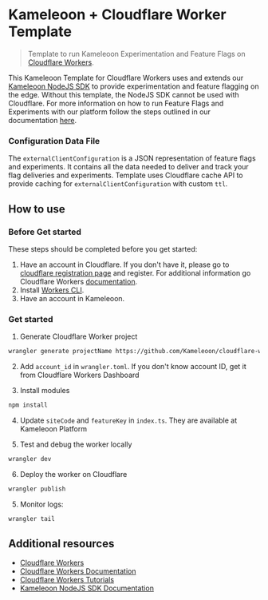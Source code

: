 # Kameleoon + Cloudflare Worker Template

> Template to run Kameleoon Experimentation and Feature Flags on [Cloudflare Workers](https://workers.cloudflare.com).

This Kameleoon Template for Cloudflare Workers uses and extends our [Kameleoon NodeJS SDK](https://developers.kameleoon.com/feature-management-and-experimentation/web-sdks/nodejs-sdk) to provide experimentation and feature flagging on the edge. Without this template, the NodeJS SDK cannot be used with Cloudflare. For more information on how to run Feature Flags and Experiments with our platform follow the steps outlined in our documentation [here](https://developers.kameleoon.com/feature-management-and-experimentation/web-sdks/nodejs-sdk).

### Configuration Data File

The `externalClientConfiguration` is a JSON representation of feature flags and experiments. It contains all the data needed to deliver and track your flag deliveries and experiments. Template uses Cloudflare cache API to provide caching for `externalClientConfiguration` with custom `ttl`.

## How to use

### Before Get started

These steps should be completed before you get started:

1. Have an account in Cloudflare. If you don't have it, please go to [cloudflare registration page](https://dash.cloudflare.com/sign-up) and register. For additional information go Cloudflare Workers [documentation](https://developers.cloudflare.com/workers).
2. Install [Workers CLI](https://developers.cloudflare.com/workers/#installing-the-workers-cli).
3. Have an account in Kameleoon.

### Get started

1. Generate Cloudflare Worker project

```sh
wrangler generate projectName https://github.com/Kameleoon/cloudflare-worker-starter-kit
```

2. Add `account_id` in `wrangler.toml`. If you don't know account ID, get it from Cloudflare Workers Dashboard

3. Install modules

```sh
npm install
```

4. Update `siteCode` and `featureKey` in `index.ts`. They are available at Kameleoon Platform

5. Test and debug the worker locally

```sh
wrangler dev
```

6. Deploy the worker on Cloudflare

```sh
wrangler publish
```

5. Monitor logs:

```sh
wrangler tail
```

## Additional resources

- [Cloudflare Workers](https://workers.cloudflare.com)
- [Cloudflare Workers Documentation](https://developers.cloudflare.com/workers)
- [Cloudflare Workers Tutorials](https://developers.cloudflare.com/workers/tutorials)
- [Kameleoon NodeJS SDK Documentation](https://developers.kameleoon.com/feature-management-and-experimentation/web-sdks/nodejs-sdk)
